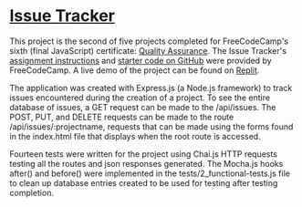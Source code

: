 # [Issue Tracker](https://www.freecodecamp.org/learn/quality-assurance/quality-assurance-projects/issue-tracker)

This project is the second of five projects completed for FreeCodeCamp's sixth (final JavaScript) certificate: [Quality Assurance](https://www.freecodecamp.org/learn/quality-assurance/#advanced-node-and-express). The Issue Tracker's [assignment instructions](https://www.freecodecamp.org/learn/quality-assurance/quality-assurance-projects/issue-tracker) and [starter code on GitHub](https://github.com/freeCodeCamp/boilerplate-project-issuetracker/) were provided by FreeCodeCamp. A live demo of the project can be found on [Replit](https://replit.com/@john-albright/issue-tracker-free-code-camp).

The application was created with Express.js (a Node.js framework) to track issues encountered during the creation of a project. To see the entire database of issues, a GET request can be made to the /api/issues. The POST, PUT, and DELETE requests can be made to the route /api/issues/:projectname, requests that can be made using the forms found in the index.html file that displays when the root route is accessed.

Fourteen tests were written for the project using Chai.js HTTP requests testing all the routes and json responses generated. The Mocha.js hooks after() and before() were implemented in the tests/2_functional-tests.js file to clean up database entries created to be used for testing after testing completion. 

